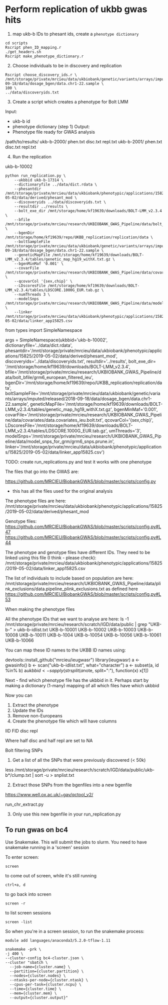 # Perform replication of ukbb gwas hits


1. map ukb-b IDs to phesant ids, create a `phenotype dictionary`

```
cd scripts
Rscript phen_ID_mapping.r
./get_headers.sh
Rscript make_phenotype_dictionary.r
```

2. Choose individuals to be in discovery and replication

```
Rscript choose_discovery_ids.r \
/mnt/storage/private/mrcieu/data/ukbiobank/genetic/variants/arrays/imputed/released/2018-09-18/data/dosage_bgen/data.chr1-22.sample \
100 \
../data/discoveryids.txt
```

3. Create a script which creates a phenotype for Bolt LMM

Input: 
- ukb-b id
- phenotype dictionary (step 1)
Output:
- Phenotype file ready for GWAS analysis

/path/to/results/
				 ukb-b-2000/
				 			phen.txt
				 			disc.txt
				 			repl.txt
				 ukb-b-2001/
				 			phen.txt
				 			disc.txt
				 			repl.txt



4. Run the replication


ukb-b-10002


```
python run_replication.py \
	--ukbbid ukb-b-17314 \
	--dictionaryfile ../data/dict.rdata \
	--phesantdir /mnt/storage/private/mrcieu/data/ukbiobank/phenotypic/applications/15825/2019-05-02/data/derived/phesant_mod \
	--discoveryids ../data/discoveryids.txt \
	--resultdir ../results \
	--bolt_exe_dir /mnt/storage/home/kf19639/downloads/BOLT-LMM_v2.3.4 \
	--bfile /mnt/storage/private/mrcieu/research/UKBIOBANK_GWAS_Pipeline/data/bolt_bfile/grm6_european_filtered_ieu \
	--bgenDir /mnt/storage/home/kf19639/repo/UKBB_replication/replication/data \
	--boltSampleFile /mnt/storage/private/mrcieu/data/ukbiobank/genetic/variants/arrays/imputed/released/2018-09-18/data/dosage_bgen/data.chr1-22.sample \
	--geneticMapFile /mnt/storage/home/kf19639/downloads/BOLT-LMM_v2.3.4/tables/genetic_map_hg19_withX.txt.gz \
	--bgenMinMaf '0.001' \
	--covarFile /mnt/storage/private/mrcieu/research/UKBIOBANK_GWAS_Pipeline/data/covariates/data.covariates_ieu.bolt.txt \
	--qcovarCol '{sex,chip}' \
	--LDscoresFile /mnt/storage/home/kf19639/downloads/BOLT-LMM_v2.3.4/tables/LDSCORE.1000G_EUR.tab.gz \
	--numThreads 3 \
	--modelSnps /mnt/storage/private/mrcieu/research/UKBIOBANK_GWAS_Pipeline/data/model_snps_for_grm/grm6_snps.prune.in \
	--linker /mnt/storage/private/mrcieu/data/ukbiobank/phenotypic/applications/15825/2019-05-02/data/linker_app15825.csv
```


from types import SimpleNamespace 

args = SimpleNamespace(ukbbid='ukb-b-10002', dictionaryfile='../data/dict.rdata', phesantdir='/mnt/storage/private/mrcieu/data/ukbiobank/phenotypic/applications/15825/2019-05-02/data/derived/phesant_mod', discoveryids='../data/discoveryids.txt', resultdir='../results', bolt_exe_dir= '/mnt/storage/home/kf19639/downloads/BOLT-LMM_v2.3.4', bfile='/mnt/storage/private/mrcieu/research/UKBIOBANK_GWAS_Pipeline/data/bolt_bfile/grm6_european_filtered_ieu', bgenDir='/mnt/storage/home/kf19639/repo/UKBB_replication/replication/data', boltSampleFile='/mnt/storage/private/mrcieu/data/ukbiobank/genetic/variants/arrays/imputed/released/2018-09-18/data/dosage_bgen/data.chr1-22.sample', geneticMapFile='/mnt/storage/home/kf19639/downloads/BOLT-LMM_v2.3.4/tables/genetic_map_hg19_withX.txt.gz', bgenMinMaf='0.001', covarFile='/mnt/storage/private/mrcieu/research/UKBIOBANK_GWAS_Pipeline/data/covariates/data.covariates_ieu.bolt.txt', qcovarCol='{sex,chip}', LDscoresFile='/mnt/storage/home/kf19639/downloads/BOLT-LMM_v2.3.4/tables/LDSCORE.1000G_EUR.tab.gz', 
umThreads='3', modelSnps='/mnt/storage/private/mrcieu/research/UKBIOBANK_GWAS_Pipeline/data/model_snps_for_grm/grm6_snps.prune.in', linker='/mnt/storage/private/mrcieu/data/ukbiobank/phenotypic/applications/15825/2019-05-02/data/linker_app15825.csv')

TODO:
create run_replications.py and test it works with one phenotype


The files that go into the GWAS are:


https://github.com/MRCIEU/BiobankGWAS/blob/master/scripts/config.py
- this has all the files used for the original analysis

The phenotype files are here:
/mnt/storage/private/mrcieu/data/ukbiobank/phenotypic/applications/15825/2019-05-02/data/derived/phesant_mod

Genotype files:
https://github.com/MRCIEU/BiobankGWAS/blob/master/scripts/config.py#L47
https://github.com/MRCIEU/BiobankGWAS/blob/master/scripts/config.py#L44

The phenotype and genotype files have different IDs. They need to be linked using this file (I think - please check):
/mnt/storage/private/mrcieu/data/ukbiobank/phenotypic/applications/15825/2019-05-02/data/linker_app15825.csv

﻿The list of individuals to include based on population are here:
/mnt/storage/private/mrcieu/research/UKBIOBANK_GWAS_Pipeline/data/plink_exclusions/data.pipeline_plink_exclusions.txt 
as defined here https://github.com/MRCIEU/BiobankGWAS/blob/master/scripts/config.py#L53

When making the phenotype files

All the phenotype IDs that we want to analyse are here:
ls -1 /mnt/storage/private/mrcieu/research/scratch/IGD/data/public | grep "UKB-b-" > ukb-b-idlist.txt
UKB-b-10001
UKB-b-10002
UKB-b-10003
UKB-b-10008
UKB-b-10011
UKB-b-1004
UKB-b-10054
UKB-b-10056
UKB-b-10061
UKB-b-10066

You can map these ID names to the UKBB ID names using:

devtools::install_github("mrcieu/ieugwasr")
library(ieugwasr)
a <- gwasinfo()
b <- scan("ukb-b-idlist.txt", what="character")
a <- subset(a, id %in% b)
a$ukbbid <- sapply(strsplit(a$note, split=":"), function(x) x[1])

Next - find which phenotype file has the ukbbid in it. Perhaps start by making a dictionary (1-many) mapping of all which files have which ukbbid 

Now you can

1. Extract the phenotype
2. Update the IDs
3. Remove non-Europeans
4. Create the phenotype file which will have columns

IID FID disc repl

Where half disc and half repl are set to NA



Bolt filtering SNPs

1. Get a list of all the SNPs that were previously discovered (< 50k)

less /mnt/storage/private/mrcieu/research/scratch/IGD/data/public/ukb-b*/clump.txt | sort -u > snplist.txt

2. Extract those SNPs from the bgenfiles into a new bgenfile

https://www.well.ox.ac.uk/~gav/qctool_v2/

run_chr_extract.py




3. Only use this new bgenfile in your run_replication.py




## To run gwas on bc4

Use Snakemake. This will submit the jobs to slurm. You need to have snakemake running in a 'screen' session

To enter screen:

```
screen
```

to come out of screen, while it's still running

```
ctrl+a, d
```

to go back into screen

```
screen -r
```

to list screen sessions

```
screen -list
```


So when you're in a screen session, to run the snakemake process:

```
module add languages/anaconda3/5.2.0-tflow-1.11

snakemake -prk \
-j 400 \
--cluster-config bc4-cluster.json \
--cluster "sbatch \
  --job-name={cluster.name} \
  --partition={cluster.partition} \
  --nodes={cluster.nodes} \
  --ntasks-per-node={cluster.ntask} \
  --cpus-per-task={cluster.ncpu} \
  --time={cluster.time} \
  --mem={cluster.mem} \
  --output={cluster.output}"
```





